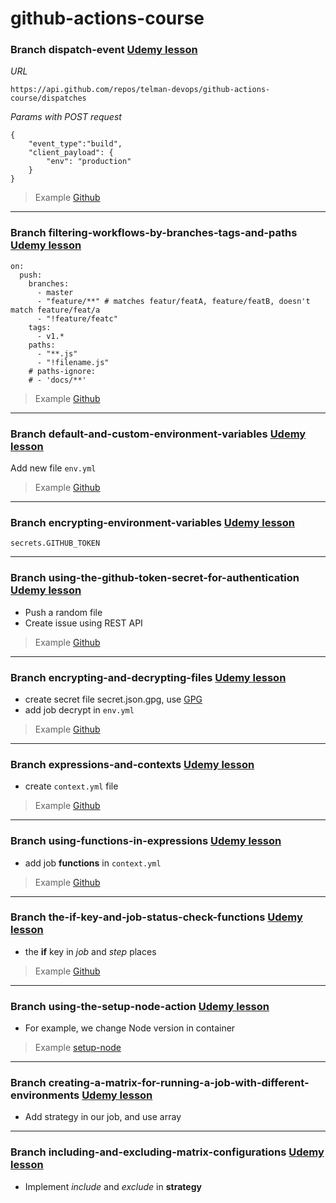 # github-actions-course



### **Branch** dispatch-event [Udemy lesson](https://www.udemy.com/course/github-actions/learn/lecture/17389694#overview)
_URL_
```
https://api.github.com/repos/telman-devops/github-actions-course/dispatches
```
_Params with POST request_
```
{
    "event_type":"build",
    "client_payload": {
        "env": "production"
    }
}
```
> Example [Github](https://docs.github.com/en/rest/reference/repos#create-a-repository-dispatch-event)
---
### **Branch** filtering-workflows-by-branches-tags-and-paths [Udemy lesson](https://www.udemy.com/course/github-actions/learn/lecture/17392734#overview)

```
on:
  push:
    branches:
      - master
      - "feature/**" # matches featur/featA, feature/featB, doesn't match feature/feat/a
      - "!feature/featc"
    tags: 
      - v1.*
    paths: 
      - "**.js"
      - "!filename.js"
    # paths-ignore:
    # - 'docs/**'
```

> Example [Github](https://docs.github.com/en/rest/reference/repos#create-a-repository-dispatch-event)

---
### **Branch** default-and-custom-environment-variables [Udemy lesson](https://www.udemy.com/course/github-actions/learn/lecture/17438370#overview)

Add new file `env.yml`

> Example [Github](https://docs.github.com/en/actions/reference/environment-variables)

---
### **Branch** encrypting-environment-variables [Udemy lesson](https://www.udemy.com/course/github-actions/learn/lecture/17439746#overview)

```
secrets.GITHUB_TOKEN
```

---
### **Branch** using-the-github-token-secret-for-authentication [Udemy lesson](https://www.udemy.com/course/github-actions/learn/lecture/17447354#overview)

* Push a random file
* Create issue using REST API

> Example [Github](https://docs.github.com/en/actions/reference/authentication-in-a-workflow)

---
### **Branch** encrypting-and-decrypting-files [Udemy lesson](https://www.udemy.com/course/github-actions/learn/lecture/17450244#overview)

* create secret file secret.json.gpg, use [GPG](https://www.gnupg.org/)
* add job decrypt in `env.yml`

> Example [Github](https://docs.github.com/en/actions/reference/encrypted-secrets)

---
### **Branch** expressions-and-contexts [Udemy lesson](https://www.udemy.com/course/github-actions/learn/lecture/17452726#overview)

* create `context.yml` file

> Example [Github](https://docs.github.com/en/actions/reference/context-and-expression-syntax-for-github-actions)

---
### **Branch** using-functions-in-expressions [Udemy lesson](https://www.udemy.com/course/github-actions/learn/lecture/17458564#overview)

* add job **functions** in `context.yml`

> Example [Github](https://docs.github.com/en/actions/reference/context-and-expression-syntax-for-github-actions#functions)

---
### **Branch** the-if-key-and-job-status-check-functions [Udemy lesson](https://www.udemy.com/course/github-actions/learn/lecture/17458614#overview)

* the **if** key in _job_ and _step_ places

> Example [Github](https://docs.github.com/en/actions/reference/context-and-expression-syntax-for-github-actions#job-status-check-functions)

---
### **Branch** using-the-setup-node-action [Udemy lesson](https://www.udemy.com/course/github-actions/learn/lecture/17584154#overview)

* For example, we change Node version in container

> Example [setup-node](https://github.com/actions/setup-node)


---
### **Branch** creating-a-matrix-for-running-a-job-with-different-environments [Udemy lesson](https://www.udemy.com/course/github-actions/learn/lecture/17584562#overview)

* Add strategy in our job, and use array

---
### **Branch** including-and-excluding-matrix-configurations [Udemy lesson](https://www.udemy.com/course/github-actions/learn/lecture/17586302#overview)

* Implement _include_ and _exclude_ in **strategy** 
